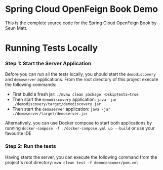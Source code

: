 # Spring Cloud OpenFeign Book Demo

This is the complete source code for the Spring Cloud OpenFeign Book by Seun Matt.

# Running Tests Locally

### Step 1: Start the Server Application

Before you can run all the tests locally, you should start the `demodiscovery` and `demoserver` applications. 
From the root directory of this project execute the following commands:

- First build a fresh jar: `./mvnw clean package -DskipTests=true`
- Then start the `demodiscovery` application: `java -jar ./demodiscovery/target/demodiscovery.jar`
- Then start the `demoserver` application: `java -jar ./demoserver/target/demoserver.jar`

Alternatively, you can use Docker compose to start both applications by running `docker-compose -f ./docker-compose.yml up --build` or use your favourite IDE 

### Step 2: Run the tests

Having starts the server, you can execute the following command from the project's root directory:
`mvn clean test -f democonsumer/pom.xml`